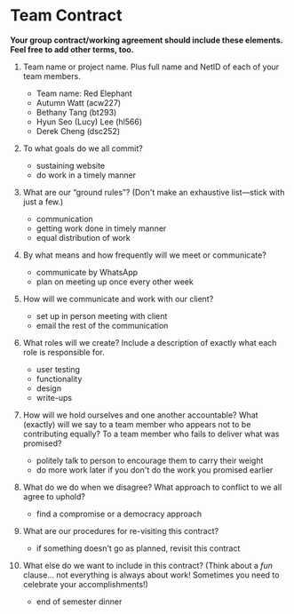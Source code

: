 # Team Contract

**Your group contract/working agreement should include these elements. Feel free to add other terms, too.**

1. Team name or project name. Plus full name and NetID of each of your team members.

    * Team name: Red Elephant
    * Autumn Watt (acw227)
    * Bethany Tang (bt293)
    * Hyun Seo (Lucy) Lee (hl566)
    * Derek Cheng (dsc252)


2. To what goals do we all commit?

    * sustaining website
    * do work in a timely manner


3. What are our “ground rules”? (Don't make an exhaustive list—stick with just a few.)

    * communication
    * getting work done in timely manner
    * equal distribution of work


4. By what means and how frequently will we meet or communicate?

    * communicate by WhatsApp
    * plan on meeting up once every other week

5. How will we communicate and work with our client?

    * set up in person meeting with client
    * email the rest of the communication

6. What roles will we create? Include a description of exactly what each role is responsible for.

    * user testing
    * functionality
    * design
    * write-ups

7. How will we hold ourselves and one another accountable? What (exactly) will we say to a team member who appears not to be contributing equally? To a team member who fails to deliver what was promised?

    * politely talk to person to encourage them to carry their weight
    * do more work later if you don't do the work you promised earlier

8. What do we do when we disagree? What approach to conflict to we all agree to uphold?

    * find a compromise or a democracy approach

9. What are our procedures for re-visiting this contract?

    * if something doesn't go as planned, revisit this contract

10. What else do we want to include in this contract? (Think about a *fun* clause... not everything is always about work! Sometimes you need to celebrate your accomplishments!)

    * end of semester dinner


